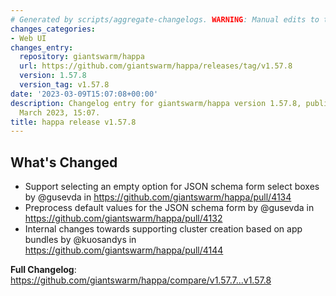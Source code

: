 ```yaml
---
# Generated by scripts/aggregate-changelogs. WARNING: Manual edits to this files will be overwritten.
changes_categories:
- Web UI
changes_entry:
  repository: giantswarm/happa
  url: https://github.com/giantswarm/happa/releases/tag/v1.57.8
  version: 1.57.8
  version_tag: v1.57.8
date: '2023-03-09T15:07:08+00:00'
description: Changelog entry for giantswarm/happa version 1.57.8, published on 09
  March 2023, 15:07.
title: happa release v1.57.8
---
```


<!-- Release notes generated using configuration in .github/release.yml at main -->

## What's Changed
* Support selecting an empty option for JSON schema form select boxes by @gusevda in https://github.com/giantswarm/happa/pull/4134
* Preprocess default values for the JSON schema form by @gusevda in https://github.com/giantswarm/happa/pull/4132
* Internal changes towards supporting cluster creation based on app bundles by @kuosandys in https://github.com/giantswarm/happa/pull/4144

**Full Changelog**: https://github.com/giantswarm/happa/compare/v1.57.7...v1.57.8
